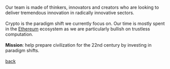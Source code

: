 Our team is made of thinkers, innovators and creators who are looking to deliver tremendous innovation in radically innovative sectors.
<br/><br/>
Crypto is the paradigm shift we currently focus on. Our time is mostly spent in the <a class="link" href="https://ethereum.org">Ethereum</a> ecosystem as we are particularly bullish on trustless computation.
<br/><br/>
<strong>Mission</strong>: help prepare civilization for the 22nd century by investing in paradigm shifts.
<br/><br/>
<a class="link" href="/">back</a>
